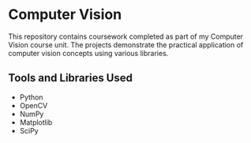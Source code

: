 # Computer Vision

This repository contains coursework completed as part of my Computer Vision course unit. The projects demonstrate the practical application of computer vision concepts using various libraries.

## Tools and Libraries Used
- Python
- OpenCV
- NumPy
- Matplotlib
- SciPy
